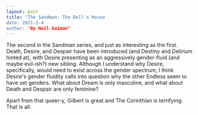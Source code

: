 ```yaml
---
layout: post
title: "The Sandman: The Doll's House
date: 2021-1-4
author: "By Neil Gaiman"
---
```


The second in the Sandman series, and just as interesting as the first. Death, Desire, and Despair have been introduced (and Destiny and Delirium hinted at), with Desire presenting as an aggressively gender-fluid (and maybe evil-ish?) new sibling. Although I understand why Desire, specifically, would need to exist across the gender spectrum, I think Desire's gender fluidity calls into question why the other Endless seem to have set genders. What about Dream is only masculine, and what about Death and Despair are only feminine? 

Apart from that queer-y, Gilbert is great and The Corinthian is terrifying. That is all. 